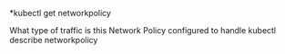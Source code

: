 *kubectl get networkpolicy

What type of traffic is this Network Policy configured to handle
kubectl describe networkpolicy
